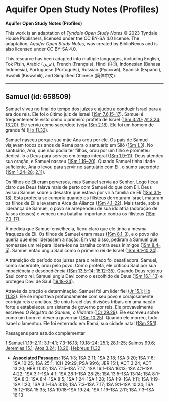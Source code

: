 # Aquifer Open Study Notes (Profiles)

**Aquifer Open Study Notes (Profiles)**

This work is an adaptation of *Tyndale Open Study Notes* © 2023 Tyndale House Publishers, licensed under the CC BY\-SA 4\.0 license. The adaptation, *Aquifer Open Study Notes*, was created by BiblioNexus and is also licensed under CC BY\-SA 4\.0\.

This resource has been adapted into multiple languages, including English, Tok Pisin, Arabic (عربي), French (Français), Hindi (हिंदी), Indonesian (Bahasa Indonesia), Portuguese (Português), Russian (Русский), Spanish (Español), Swahili (Kiswahili), and Simplified Chinese (简体中文).



--------------------------------

## Samuel (id: 658509)

Samuel viveu no final do tempo dos juízes e ajudou a conduzir Israel para a era dos reis. Ele foi o último juiz de Israel ([1Sm 7\.6](https://ref.ly/1Sam7:6),[15–17](https://ref.ly/1Sam7:15-1Sam7:17)). Samuel é frequentemente visto como o primeiro profeta de Israel ([1Sm 3\.20](https://ref.ly/1Sam3:20); [At 3\.24](https://ref.ly/Acts3:24); [13\.20](https://ref.ly/Acts13:20)). Ele serviu como sacerdote (veja [1Sm 2\.18](https://ref.ly/1Sam2:18)). Ele foi um homem de grande fé ([Hb 11\.32](https://ref.ly/Heb11:32)).

Samuel nasceu porque sua mãe Ana orou por ele. Os pais de Samuel viajavam todos os anos de Ramá para o santuário em Siló ([1Sm 1\.3](https://ref.ly/1Sam1:3)). No santuário, Ana, que não podia ter filhos, orou por um filho e prometeu dedicá\-lo a Deus para serviço em tempo integral ([1Sm 1\.9–11](https://ref.ly/1Sam1:9-1Sam1:11)). Deus atendeu sua oração, e Samuel nasceu ([1Sm 1\.19–20](https://ref.ly/1Sam1:19-1Sam1:20)). Quando Samuel tinha idade suficiente, Ana o levou para servir no santuário com Eli, o sumo sacerdote ([1Sm 1\.24–28](https://ref.ly/1Sam1:24-1Sam1:28); [2\.11](https://ref.ly/1Sam2:11)).

Os filhos de Eli eram perversos, mas Samuel servia ao Senhor. Logo ficou claro que Deus falava mais de perto com Samuel do que com Eli. Deus avisou Samuel sobre o desastre que estava por vir à família de Eli ([1Sm 3\.1–18](https://ref.ly/1Sam3:1-1Sam3:18)). Esta profecia se cumpriu quando os filisteus derrotaram Israel, mataram os filhos de Eli e levaram a Arca da Aliança ([1Sm 4\.1–22](https://ref.ly/1Sam4:1-1Sam4:22)). Mais tarde, sob a liderança de Samuel, o povo se arrependeu de sua idolatria (adoração de falsos deuses) e venceu uma batalha importante contra os filisteus ([1Sm 7\.3–17](https://ref.ly/1Sam7:3-1Sam7:17)).

À medida que Samuel envelhecia, ficou claro que ele tinha a mesma fraqueza de Eli. Os filhos de Samuel eram maus ([1Sm 8\.1–3](https://ref.ly/1Sam8:1-1Sam8:3)), e o povo não queria que eles liderassem a nação. Em vez disso, pediram a Samuel que nomeasse um rei para liderá\-los na batalha contra seus inimigos ([1Sm 8\.4–5](https://ref.ly/1Sam8:4-1Sam8:5)). Samuel então ungiu Saul como o primeiro rei de Israel ([1Sm 9\.1–10\.24](https://ref.ly/1Sam9:1-1Sam10:24)).

A transição do período dos juízes para o reinado foi desafiadora. Samuel, como sacerdote, orou pelo povo. Como profeta, ele criticou Saul por sua impaciência e desobediência ([1Sm 13\.5–14](https://ref.ly/1Sam13:5-1Sam13:14); [15\.12–35](https://ref.ly/1Sam15:12-1Sam15:35)). Quando Deus rejeitou Saul como rei, Samuel ungiu Davi como o escolhido de Deus ([1Sm 16\.1–13](https://ref.ly/1Sam16:1-1Sam16:13)) e protegeu Davi de Saul ([19\.18–24](https://ref.ly/1Sam19:18-1Sam19:24)).

Através da oração e determinação, Samuel foi um líder fiel ([Jr 15\.1](https://ref.ly/Jer15:1); [Hb 11\.32](https://ref.ly/Heb11:32)). Ele se importava profundamente com seu povo e corajosamente corrigia reis e anciãos. Ele uniu Israel das divisões tribais em uma nação forte e estabeleceu um sistema de governo por reis. Ele provavelmente escreveu *O Registro de Samuel, o Vidente* ([1Cr 29\.29](https://ref.ly/1Chr29:29)). Ele escreveu sobre como um bom rei deveria governar ([1Sm 10\.25](https://ref.ly/1Sam10:25)). Quando ele morreu, todo Israel o lamentou. Ele foi enterrado em Ramá, sua cidade natal ([1Sm 25\.1](https://ref.ly/1Sam25:1)).

Passagens para estudo complementar

[1 Samuel 1\.19–2\.11](https://ref.ly/1Sam1:19-1Sam2:11); [3\.1–4\.1](https://ref.ly/1Sam3:1-1Sam4:1); [7\.3–16\.13](https://ref.ly/1Sam7:3-1Sam16:13); [19\.18–24](https://ref.ly/1Sam19:18-1Sam19:24); [25\.1](https://ref.ly/1Sam25:1); [28\.1–25](https://ref.ly/1Sam28:1-1Sam28:25); [Salmos 99\.6](https://ref.ly/Ps99:6); [Jeremias 15\.1](https://ref.ly/Jer15:1); [Atos 3\.24](https://ref.ly/Acts3:24); [13\.20](https://ref.ly/Acts13:20); [Hebreus 11\.32](https://ref.ly/Heb11:32)

* **Associated Passages:** 1SA 1:3; 1SA 2:11; 1SA 2:18; 1SA 3:20; 1SA 7:6; 1SA 10:25; 1SA 25:1; 1CH 29:29; PSA 99:6; JER 15:1; ACT 3:24; ACT 13:20; HEB 11:32; 1SA 7:15–1SA 7:17; 1SA 16:1–1SA 16:13; 1SA 4:1–1SA 4:22; 1SA 3:1–1SA 4:1; 1SA 28:1–1SA 28:25; 1SA 13:5–1SA 13:14; 1SA 8:1–1SA 8:3; 1SA 8:4–1SA 8:5; 1SA 1:24–1SA 1:28; 1SA 1:9–1SA 1:11; 1SA 1:19–1SA 1:20; 1SA 3:1–1SA 3:18; 1SA 7:3–1SA 7:17; 1SA 9:1–1SA 10:24; 1SA 15:12–1SA 15:35; 1SA 19:18–1SA 19:24; 1SA 1:19–1SA 2:11; 1SA 7:3–1SA 16:13

